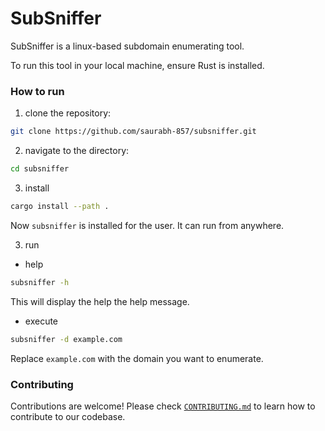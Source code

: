 # SubSniffer
SubSniffer is a linux-based subdomain enumerating tool.

To run this tool in your local machine, ensure Rust is installed.

### How to run

1. clone the repository:

```bash
git clone https://github.com/saurabh-857/subsniffer.git
```

2. navigate to the directory:

```bash
cd subsniffer
```

3. install

```bash
cargo install --path .
```

Now `subsniffer` is installed for the user. It can run from anywhere.

3. run

- help
```bash
subsniffer -h
```
This will display the help the help message.

- execute
```bash
subsniffer -d example.com
```
Replace `example.com` with the domain you want to enumerate.

### Contributing

Contributions are welcome! Please check [`CONTRIBUTING.md`](./CONTRIBUTING.md) to learn how to contribute to our codebase.